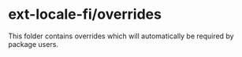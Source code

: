 # ext-locale-fi/overrides

This folder contains overrides which will automatically be required by package users.
